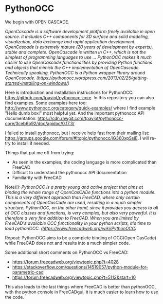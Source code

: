 # PythonOCC
We begin with OPEN CASCADE. 

_OpenCascade is a software development platform freely available in open source. It includes C++ components for 3D surface and solid modeling, visualization, data exchange and rapid application development. OpenCascade is extremely mature (20 years of development by experts), stable and complete. OpenCascade is written in C++, which is not the simplest of programming languages to use … PythonOCC makes it much easier to use OpenCascade functionalities by providing Python functions and objects that mimick the C++ implementation of OpenCascade. Technically speaking, PythonOCC is a Python wrapper library around OpenCascade. (https://pythonocc.wordpress.com/2013/02/25/getting-started-installing-on-windows/)_

Here is introduction and installation instructions for PythonOCC: https://github.com/tpaviot/pythonocc-core. In this repository you can also find examples.
Some examples here too: http://www.pythonocc.org/category/quick-examples/ where I find example "Hello dumb box!" most helpful yet.
And the important pythonocc API documentation: https://cdn.rawgit.com/tpaviot/pythonocc-core/3ceb6b92/doc/apidoc/0.17.3/

I failed to install pythonocc, but I receive help fast from their mailing list: https://groups.google.com/forum/#!topic/pythonocc/iG360xpSsiE. I will re-try to install if needed.

Things that put me off from trying:
- As seen in the examples, the coding language is more complicated than FreeCAD
- Difficult to understand the pythonocc API documentation
- Familiarity with FreeCAD

Note(!):
_PythonOCC is a pretty young and active project that aims at binding the whole range of OpenCasCADe functions into a python module. This is a very different approach than FreeCAD, where only certain components of OpenCasCade are used, resulting in a much simpler structure. PythonOCC, on the other hand, since it provides you access to all of OCC classes and functions, is very complex, but also very powerful. It is therefore a very fine addition to FreeCAD. When you are limited by FreeCAD's available OCC functionality in your python scripts, it's time to load pythonOCC. (https://www.freecadweb.org/wiki/PythonOCC)_

Repeat: PythonOCC aims to be a complete binding of OCC(Open CasCade) while FreeCAD does not and results into a much simpler code. 

Some additional short comments on PythonOCC vs FreeCAD:
- https://forum.freecadweb.org/viewtopic.php?t=4028
- https://stackoverflow.com/questions/14519057/python-module-for-parametric-cad
- https://forum.freecadweb.org/viewtopic.php?t=5113&start=10

This also leads to the last things where FreeCAD is better than pythonOCC, with the python console in FreeCADgui, it is much easier to learn how to use the code.
